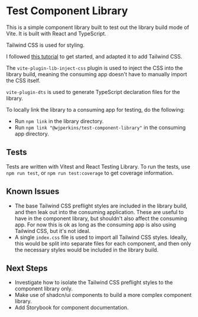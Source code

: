 # Test Component Library

This is a simple component library built to test out the library build mode of Vite.
It is built with React and TypeScript.

Tailwind CSS is used for styling.

I followed [this tutorial](https://dev.to/receter/how-to-create-a-react-component-library-using-vites-library-mode-4lma)
to get started, and adapted it to add Tailwind CSS.

The `vite-plugin-lib-inject-css` plugin is used to inject the CSS into the library build, meaning the consuming app
doesn't have to manually import the CSS itself.

`vite-plugin-dts` is used to generate TypeScript declaration files for the library.

To locally link the library to a consuming app for testing, do the following:
- Run `npm link` in the library directory.
- Run `npm link "@wjperkins/test-component-library"` in the consuming app directory.

## Tests
Tests are written with Vitest and React Testing Library. To run the tests, use `npm run test`,
or `npm run test:coverage` to get coverage information.

## Known Issues
- The base Tailwind CSS preflight styles are included in the library build, and then leak out into the consuming
application. These are useful to have in the component library, but shouldn't also affect the consuming app. For now
this is ok as long as the consuming app is also using Tailwind CSS, but it's not ideal.
- A single `index.css` file is used to import all Tailwind CSS styles. Ideally, this would be split into separate files
for each component, and then only the necessary styles would be included in the library build.

## Next Steps
- Investigate how to isolate the Tailwind CSS preflight styles to the component library only.
- Make use of shadcn/ui components to build a more complex component library.
- Add Storybook for component documentation.
